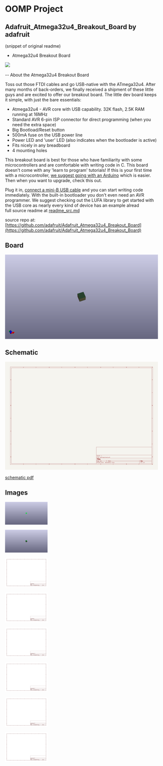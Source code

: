 # OOMP Project  
## Adafruit_Atmega32u4_Breakout_Board  by adafruit  
  
(snippet of original readme)  
  
- Atmega32u4 Breakout Board  
  
<a href="https://www.adafruit.com/product/296"><img src="assets/board.jpg?raw=true" width="500px"></a>  
  
-- About the Atmega32u4 Breakout Board  
  
Toss out those FTDI cables and go USB-native with the ATmega32u4. After many months of back-orders, we finally received a shipment of these little guys and are excited to offer our breakout board. The little dev board keeps it simple, with just the bare essentials:  
  
- Atmega32u4 - AVR core with USB capability. 32K flash, 2.5K RAM running at 16MHz  
- Standard AVR 6-pin ISP connector for direct programming (when you need the extra space)  
- Big Bootload/Reset button  
- 500mA fuse on the USB power line  
- Power LED and 'user' LED (also indicates when the bootloader is active)  
- Fits nicely in any breadboard  
- 4 mounting holes  
  
This breakout board is best for those who have familiarity with some microcontrollers and are comfortable with writing code in C. This board doesn't come with any 'learn to program' tutorials! If this is your first time with a microcontroller, [we suggest going with an Arduino](https://www.adafruit.com/category/17) which is easier. Then when you want to upgrade, check this out.  
  
Plug it in, [connect a mini-B USB cable](http://www.adafruit.com/products/260) and you can start writing code immediately. With the built-in bootloader you don't even need an AVR programmer. We suggest checking out the LUFA library to get started with the USB core as nearly every kind of device has an example alread  
  full source readme at [readme_src.md](readme_src.md)  
  
source repo at: [https://github.com/adafruit/Adafruit_Atmega32u4_Breakout_Board](https://github.com/adafruit/Adafruit_Atmega32u4_Breakout_Board)  
## Board  
  
[![working_3d.png](working_3d_600.png)](working_3d.png)  
## Schematic  
  
[![working_schematic.png](working_schematic_600.png)](working_schematic.png)  
  
[schematic pdf](working_schematic.pdf)  
## Images  
  
[![working_3D_bottom.png](working_3D_bottom_140.png)](working_3D_bottom.png)  
  
[![working_3D_top.png](working_3D_top_140.png)](working_3D_top.png)  
  
[![working_assembly_page_01.png](working_assembly_page_01_140.png)](working_assembly_page_01.png)  
  
[![working_assembly_page_02.png](working_assembly_page_02_140.png)](working_assembly_page_02.png)  
  
[![working_assembly_page_03.png](working_assembly_page_03_140.png)](working_assembly_page_03.png)  
  
[![working_assembly_page_04.png](working_assembly_page_04_140.png)](working_assembly_page_04.png)  
  
[![working_assembly_page_05.png](working_assembly_page_05_140.png)](working_assembly_page_05.png)  
  
[![working_assembly_page_06.png](working_assembly_page_06_140.png)](working_assembly_page_06.png)  
